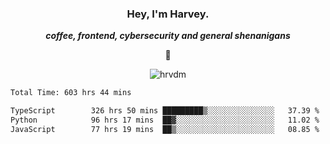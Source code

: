 <div align="center">
    <h3> Hey, I'm Harvey.</h3>
    <p><i><b>coffee, frontend, cybersecurity and general shenanigans</b></i></p>
    <p>👻</p>
</div>

<p align="center">  <img src="https://komarev.com/ghpvc/?username=hrvdm&label=Views&color=252733&style=for-the-badge" alt="hrvdm" /> </p>

<!--START_SECTION:waka-->

```txt
Total Time: 603 hrs 44 mins

TypeScript        326 hrs 50 mins █████████▒░░░░░░░░░░░░░░░   37.39 %
Python            96 hrs 17 mins  ██▓░░░░░░░░░░░░░░░░░░░░░░   11.02 %
JavaScript        77 hrs 19 mins  ██▒░░░░░░░░░░░░░░░░░░░░░░   08.85 %
```

<!--END_SECTION:waka-->
